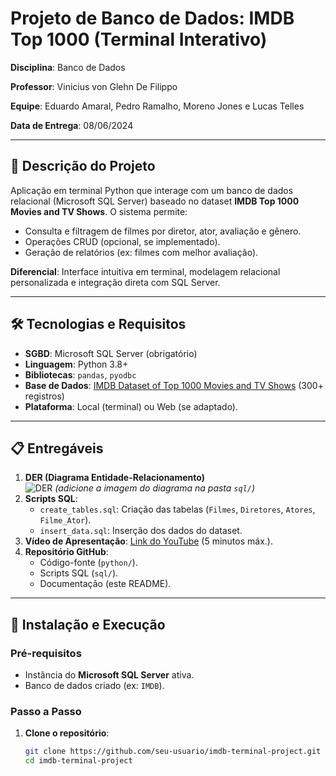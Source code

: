 # Projeto de Banco de Dados: IMDB Top 1000 (Terminal Interativo)

**Disciplina**: Banco de Dados  

**Professor**: Vinicius von Glehn De Filippo

**Equipe**: Eduardo Amaral, Pedro Ramalho, Moreno Jones e Lucas Telles

**Data de Entrega**: 08/06/2024  

---

## 📌 Descrição do Projeto
Aplicação em terminal Python que interage com um banco de dados relacional (Microsoft SQL Server) baseado no dataset **IMDB Top 1000 Movies and TV Shows**. O sistema permite:
- Consulta e filtragem de filmes por diretor, ator, avaliação e gênero.
- Operações CRUD (opcional, se implementado).
- Geração de relatórios (ex: filmes com melhor avaliação).

**Diferencial**: Interface intuitiva em terminal, modelagem relacional personalizada e integração direta com SQL Server.

---

## 🛠️ Tecnologias e Requisitos
- **SGBD**: Microsoft SQL Server (obrigatório)
- **Linguagem**: Python 3.8+
- **Bibliotecas**: `pandas`, `pyodbc`
- **Base de Dados**: [IMDB Dataset of Top 1000 Movies and TV Shows](https://www.kaggle.com/datasets/harshitshankhdhar/imdb-dataset-of-top-1000-movies-and-tv-shows) (300+ registros)
- **Plataforma**: Local (terminal) ou Web (se adaptado).

---

## 📋 Entregáveis
1. **DER (Diagrama Entidade-Relacionamento)**  
   ![DER](sql/DER_IMDB.png) *(adicione a imagem do diagrama na pasta `sql/`)*
2. **Scripts SQL**:
   - `create_tables.sql`: Criação das tabelas (`Filmes`, `Diretores`, `Atores`, `Filme_Ator`).
   - `insert_data.sql`: Inserção dos dados do dataset.
3. **Vídeo de Apresentação**: [Link do YouTube](https://youtu.be/seulink) (5 minutos máx.).
4. **Repositório GitHub**:
   - Código-fonte (`python/`).
   - Scripts SQL (`sql/`).
   - Documentação (este README).

---

## 🚀 Instalação e Execução

### Pré-requisitos
- Instância do **Microsoft SQL Server** ativa.
- Banco de dados criado (ex: `IMDB`).

### Passo a Passo
1. **Clone o repositório**:
   ```bash
   git clone https://github.com/seu-usuario/imdb-terminal-project.git
   cd imdb-terminal-project
   
